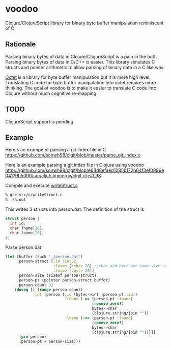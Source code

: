 # voodoo
Clojure/ClojureScript library for binary byte buffer manipulation reminiscent of C

## Rationale
Parsing binary bytes of data in Clojure/ClojureScript is a pain in the butt. Parsing binary bytes of data in C/C++ is easier. This library simulates C structs and pointer arithmetic to allow parsing of binary data in a C like way.

[Octet](https://github.com/funcool/octet) is a library for byte buffer manipulation but it is more high level.
Translating C code for byte buffer manipulation into octet requires more thinking. The goal of voodoo is to make
it easier to translate C code into Clojure without much cognitive re-mapping.

## TODO
ClojureScript support is pending

## Example

Here's an exampe of parsing a git index file in C
https://github.com/sonwh98/clgit/blob/master/parse_git_index.c

Here is an example parsing a git index file in Clojure using voodoo
https://github.com/sonwh98/clgit/blob/e64d8efaed1285b172b64f3ef0896e04179b5090/src/cljc/stigmergy/clgit.cljc#L93

Compile and execute [writeStruct.c](https://github.com/sonwh98/voodoo/blob/master/src/c/writeStruct.c)

```bash
% gcc src/c/writeStruct.c
% ./a.out
```

This writes 3 structs into person.dat. The definition of the struct is

```C
struct person { 
  int id; 
  char fname[20]; 
  char lname[20]; 
}; 
```

Parse person.dat 

```Clojure
(let [buffer (suck "./person.dat")
      person-struct [:id :int32
                     :fname [:char 20] ;;char and byte are same size so it doesn't matter which you use
                     :lname [:byte 20]]
      person-size (sizeof person-struct)
      person-pt (pointer person-struct buffer)
      person-count 3]
    (doseq [i (range person-count)
            :let [person {:id (bytes->int (person-pt :id))
                          :fname (->> (person-pt :fname)
                                      (remove zero?)
                                      bytes->char
                                      (clojure.string/join ""))
                          :lname (->> (person-pt :lname)
                                      (remove zero?)
                                      bytes->char
                                      (clojure.string/join ""))}]]
      (prn person)
      (person-pt + person-size)))
```
